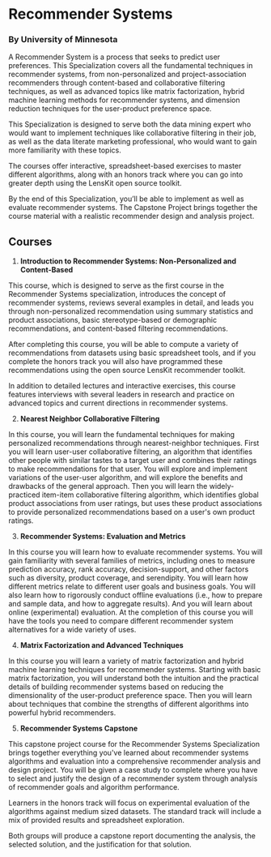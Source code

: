 <div>
  <h1>Recommender Systems</h1>
  <h3>By University of Minnesota</h3>
</div>


A Recommender System is a process that seeks to predict user preferences. This Specialization covers all the fundamental techniques in recommender systems, from non-personalized and project-association recommenders through content-based and collaborative filtering techniques, as well as advanced topics like matrix factorization, hybrid machine learning methods for recommender systems, and dimension reduction techniques for the user-product preference space.

This Specialization is designed to serve both the data mining expert who would want to implement techniques like collaborative filtering in their job, as well as the data literate marketing professional, who would want to gain more familiarity with these topics.

The courses offer interactive, spreadsheet-based exercises to master different algorithms, along with an honors track where you can go into greater depth using the LensKit open source toolkit.

By the end of this Specialization, you’ll be able to implement as well as evaluate recommender systems. The Capstone Project brings together the course material with a realistic recommender design and analysis project.

## Courses 
1. **Introduction to Recommender Systems: Non-Personalized and Content-Based**

This course, which is designed to serve as the first course in the Recommender Systems specialization, introduces the concept of recommender systems, reviews several examples in detail, and leads you through non-personalized recommendation using summary statistics and product associations, basic stereotype-based or demographic recommendations, and content-based filtering recommendations. 

After completing this course, you will be able to compute a variety of recommendations from datasets using basic spreadsheet tools, and if you complete the honors track you will also have programmed these recommendations using the open source LensKit recommender toolkit.  

In addition to detailed lectures and interactive exercises, this course features interviews with several leaders in research and practice on advanced topics and current directions in recommender systems.

2. **Nearest Neighbor Collaborative Filtering**

In this course, you will learn the fundamental techniques for making personalized recommendations through nearest-neighbor techniques.  First you will learn user-user collaborative filtering, an algorithm that identifies other people with similar tastes to a target user and combines their ratings to make recommendations for that user.  You will explore and implement variations of the user-user algorithm, and will explore the benefits and drawbacks of the general approach.  Then you will learn the widely-practiced item-item collaborative filtering algorithm, which identifies global product associations from user ratings, but uses these product associations to provide personalized recommendations based on a user's own product ratings.

3. **Recommender Systems: Evaluation and Metrics**

In this course you will learn how to evaluate recommender systems.  You will gain familiarity with several families of metrics, including ones to measure prediction accuracy, rank accuracy, decision-support, and other factors such as diversity, product coverage, and serendipity.  You will learn how different metrics relate to different user goals and business goals.  You will also learn how to rigorously conduct offline evaluations (i.e., how to prepare and sample data, and how to aggregate results).  And you will learn about online (experimental) evaluation.  At the completion of this course you will have the tools you need to compare different recommender system alternatives for a wide variety of uses.

4. **Matrix Factorization and Advanced Techniques**

In this course you will learn a variety of matrix factorization and hybrid machine learning techniques for recommender systems.  Starting with basic matrix factorization, you will understand both the intuition and the practical details of building recommender systems based on reducing the dimensionality of the user-product preference space.  Then you will learn about techniques that combine the strengths of different algorithms into powerful hybrid recommenders.

5. **Recommender Systems Capstone**

This capstone project course for the Recommender Systems Specialization brings together everything you've learned about recommender systems algorithms and evaluation into a comprehensive recommender analysis and design project.  You will be given a case study to complete where you have to select and justify the design of a recommender system through analysis of recommender goals and algorithm performance.  

Learners in the honors track will focus on experimental evaluation of the algorithms against medium sized datasets.  The standard track will include a mix of provided results and spreadsheet exploration.

Both groups will produce a capstone report documenting the analysis, the selected solution, and the justification for that solution.

